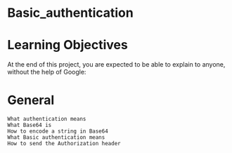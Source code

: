 # Basic_authentication

# Learning Objectives

At the end of this project, you are expected to be able to explain to anyone, without the help of Google:

# General

    What authentication means
    What Base64 is
    How to encode a string in Base64
    What Basic authentication means
    How to send the Authorization header
